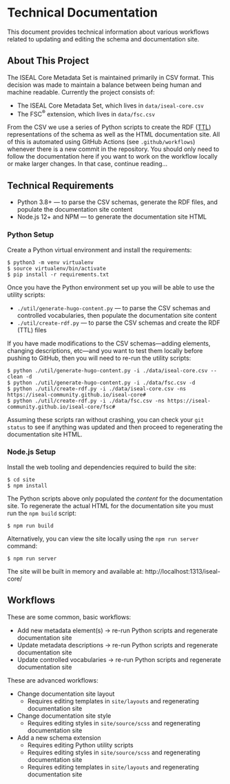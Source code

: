 # Technical Documentation
This document provides technical information about various workflows related to updating and editing the schema and documentation site.

## About This Project

The ISEAL Core Metadata Set is maintained primarily in CSV format. This decision was made to maintain a balance between being human and machine readable. Currently the project consists of:

- The ISEAL Core Metadata Set, which lives in `data/iseal-core.csv`
- The FSC<sup>®</sup> extension, which lives in `data/fsc.csv`

From the CSV we use a series of Python scripts to create the RDF ([TTL](https://en.wikipedia.org/wiki/Turtle_(syntax))) representations of the schema as well as the HTML documentation site. All of this is automated using GitHub Actions (see `.github/workflows`) whenever there is a new commit in the repository. You should only need to follow the documentation here if you want to work on the workflow locally or make larger changes. In that case, continue reading...

## Technical Requirements

- Python 3.8+ — to parse the CSV schemas, generate the RDF files, and populate the documentation site content
- Node.js 12+ and NPM — to generate the documentation site HTML

### Python Setup
Create a Python virtual environment and install the requirements:

```console
$ python3 -m venv virtualenv
$ source virtualenv/bin/activate
$ pip install -r requirements.txt
```

Once you have the Python environment set up you will be able to use the utility scripts:

- `./util/generate-hugo-content.py` — to parse the CSV schemas and controlled vocabularies, then populate the documentation site content
- `./util/create-rdf.py` — to parse the CSV schemas and create the RDF (TTL) files

If you have made modifications to the CSV schemas—adding elements, changing descriptions, etc—and you want to test them locally before pushing to GitHub, then you will need to re-run the utility scripts:

```console
$ python ./util/generate-hugo-content.py -i ./data/iseal-core.csv --clean -d
$ python ./util/generate-hugo-content.py -i ./data/fsc.csv -d
$ python ./util/create-rdf.py -i ./data/iseal-core.csv -ns https://iseal-community.github.io/iseal-core#
$ python ./util/create-rdf.py -i ./data/fsc.csv -ns https://iseal-community.github.io/iseal-core/fsc#
```

Assuming these scripts ran without crashing, you can check your `git status` to see if anything was updated and then proceed to regenerating the documentation site HTML.

### Node.js Setup
Install the web tooling and dependencies required to build the site:

```console
$ cd site
$ npm install
```

The Python scripts above only populated the *content* for the documentation site. To regenerate the actual HTML for the documentation site you must run the `npm build` script:

```console
$ npm run build
```

Alternatively, you can view the site locally using the `npm run server` command:

```console
$ npm run server
```

The site will be built in memory and available at: http://localhost:1313/iseal-core/

## Workflows
These are some common, basic workflows:

- Add new metadata element(s) → re-run Python scripts and regenerate documentation site
- Update metadata descriptions → re-run Python scripts and regenerate documentation site
- Update controlled vocabularies → re-run Python scripts and regenerate documentation site

These are advanced workflows:

- Change documentation site layout
  - Requires editing templates in `site/layouts` and regenerating documentation site
- Change documentation site style
  - Requires editing styles in `site/source/scss` and regenerating documentation site
- Add a new schema extension
  - Requires editing Python utility scripts
  - Requires editing styles in `site/source/scss` and regenerating documentation site
  - Requires editing templates in `site/layouts` and regenerating documentation site
